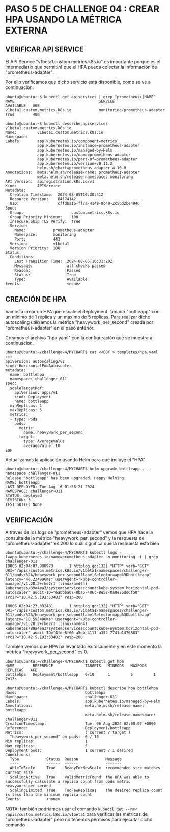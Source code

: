 # PASO 5 DE CHALLENGE 04 : CREAR HPA USANDO LA MÉTRICA EXTERNA

## VERIFICAR API SERVICE

El API Service "v1beta1.custom.metrics.k8s.io" es importante porque es el intermediario que permitirá que el HPA pueda colectar la información de "prometheus-adapter".

Por ello verificamos que dicho servicio está disponible, como se ve a continuación:

```
ubuntu@ubuntu:~$ kubectl get apiservices | grep "prometheus\|NAME"
NAME                                     SERVICE                         AVAILABLE   AGE
v1beta1.custom.metrics.k8s.io            monitoring/prometheus-adapter   True        48m
```
```
ubuntu@ubuntu:~$ kubectl describe apiservices v1beta1.custom.metrics.k8s.io
Name:         v1beta1.custom.metrics.k8s.io
Namespace:
Labels:       app.kubernetes.io/component=metrics
              app.kubernetes.io/instance=prometheus-adapter
              app.kubernetes.io/managed-by=Helm
              app.kubernetes.io/name=prometheus-adapter
              app.kubernetes.io/part-of=prometheus-adapter
              app.kubernetes.io/version=v0.11.2
              helm.sh/chart=prometheus-adapter-4.10.0
Annotations:  meta.helm.sh/release-name: prometheus-adapter
              meta.helm.sh/release-namespace: monitoring
API Version:  apiregistration.k8s.io/v1
Kind:         APIService
Metadata:
  Creation Timestamp:  2024-08-05T16:30:41Z
  Resource Version:    84174142
  UID:                 cffdba16-ff7a-4149-8c49-2c56d2be4946
Spec:
  Group:                     custom.metrics.k8s.io
  Group Priority Minimum:    100
  Insecure Skip TLS Verify:  true
  Service:
    Name:            prometheus-adapter
    Namespace:       monitoring
    Port:            443
  Version:           v1beta1
  Version Priority:  100
Status:
  Conditions:
    Last Transition Time:  2024-08-05T16:31:20Z
    Message:               all checks passed
    Reason:                Passed
    Status:                True
    Type:                  Available
Events:                    <none>
```

## CREACIÓN DE HPA

Vamos a crear un HPA que escale el deployment llamado "bottleapp" con un mínimo de 1 réplica y un máximo de 5 réplicas. Para realizar dicho autoscaling utilizamos la métrica "heavywork_per_second" creada por "prometheus-adapter" en el paso anterior.

Creamos el archivo "hpa.yaml" con la configuración que se muestra a continuación. 

```
ubuntu@ubuntu:~/challenge-4/MYCHART$ cat <<EOF > templates/hpa.yaml
---
apiVersion: autoscaling/v2
kind: HorizontalPodAutoscaler
metadata:
  name: bottlehpa
  namespace: challenger-011
spec:
  scaleTargetRef:
    apiVersion: apps/v1
    kind: Deployment
    name: bottleapp
  minReplicas: 1
  maxReplicas: 5
  metrics:
  - type: Pods
    pods:
      metric:
        name: heavywork_per_second
      target:
        type: AverageValue
        averageValue: 10
EOF
```

Actualizamos la aplicación usando Helm para que incluye el "HPA"

```
ubuntu@ubuntu:~/challenge-4/MYCHART$ helm upgrade bottleapp . --namespace challenger-011
Release "bottleapp" has been upgraded. Happy Helming!
NAME: bottleapp
LAST DEPLOYED: Tue Aug  6 01:56:21 2024
NAMESPACE: challenger-011
STATUS: deployed
REVISION: 3
TEST SUITE: None
```



## VERIFICACIÓN

A través de los logs de "prometheus-adapter" vemos que HPA hace la consulta de la métrica "heavywork_per_second" y la respuesta de "prometheus-adapter" es 200 lo cual significa que la respuesta está bien

```
ubuntu@ubuntu:~/challenge-4/MYCHART$ kubectl logs -l=app.kubernetes.io/name=prometheus-adapter -n monitoring -f | grep challenger-011
I0806 02:04:07.998973       1 httplog.go:132] "HTTP" verb="GET" URI="/apis/custom.metrics.k8s.io/v1beta1/namespaces/challenger-011/pods/%2A/heavywork_per_second?labelSelector=app%3Dbottleapp" latency="46.234896ms" userAgent="kube-controller-manager/v1.28.2+rke2r1 (linux/amd64) kubernetes/89a4ea3/system:serviceaccount:kube-system:horizontal-pod-autoscaler" audit-ID="eabbba07-8ba5-486c-8e57-8a0e26dd6f50" srcIP="10.42.5.192:53482" resp=200

I0806 02:04:23.032481       1 httplog.go:132] "HTTP" verb="GET" URI="/apis/custom.metrics.k8s.io/v1beta1/namespaces/challenger-011/pods/%2A/heavywork_per_second?labelSelector=app%3Dbottleapp" latency="18.595486ms" userAgent="kube-controller-manager/v1.28.2+rke2r1 (linux/amd64) kubernetes/89a4ea3/system:serviceaccount:kube-system:horizontal-pod-autoscaler" audit-ID="4fde6f60-a5db-4111-a352-7741a1476883" srcIP="10.42.5.192:53482" resp=200
```

También vemos que HPA ha levantado exitosamente y en este momento la métrica "heavywork_per_second" es 0.

```
ubuntu@ubuntu:~/challenge-4/MYCHART$ kubectl get hpa
NAME        REFERENCE              TARGETS   MINPODS   MAXPODS   REPLICAS   AGE
bottlehpa   Deployment/bottleapp   0/10      1         5         1          7m13s

ubuntu@ubuntu:~/challenge-4/MYCHART$ kubectl describe hpa bottlehpa
Name:                              bottlehpa
Namespace:                         challenger-011
Labels:                            app.kubernetes.io/managed-by=Helm
Annotations:                       meta.helm.sh/release-name: bottleapp
                                   meta.helm.sh/release-namespace: challenger-011
CreationTimestamp:                 Tue, 06 Aug 2024 02:00:07 +0000
Reference:                         Deployment/bottleapp
Metrics:                           ( current / target )
  "heavywork_per_second" on pods:  0 / 10
Min replicas:                      1
Max replicas:                      5
Deployment pods:                   1 current / 1 desired
Conditions:
  Type            Status  Reason            Message
  ----            ------  ------            -------
  AbleToScale     True    ReadyForNewScale  recommended size matches current size
  ScalingActive   True    ValidMetricFound  the HPA was able to successfully calculate a replica count from pods metric heavywork_per_second
  ScalingLimited  True    TooFewReplicas    the desired replica count is less than the minimum replica count
Events:           <none>
```

NOTA: también podríamos usar el comando `kubectl get --raw /apis/custom.metrics.k8s.io/v1beta1` para verificar las métricas de "prometheus-adapter" pero no tenemos permisos para ejecutar dicho comando

